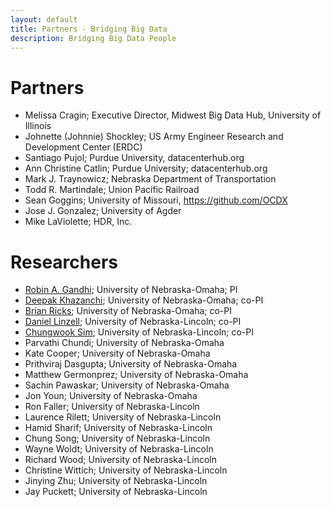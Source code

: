 ```yaml
---
layout: default
title: Partners - Bridging Big Data
description: Bridging Big Data People
---
```


# Partners

* Melissa Cragin; Executive Director, Midwest Big Data Hub, University of Illinois
* Johnette (Johnnie) Shockley; US Army Engineer Research and Development Center (ERDC)
* Santiago Pujol; Purdue University, datacenterhub.org
*	Ann Christine Catlin; Purdue University; datacenterhub.org  
* Mark J. Traynowicz; Nebraska Department of Transportation
* Todd R. Martindale; Union Pacific Railroad
* Sean Goggins; University of Missouri, https://github.com/OCDX
* Jose J. Gonzalez; University of Agder
* Mike LaViolette; HDR, Inc.

# Researchers

*	[Robin A. Gandhi](http://faculty.ist.unomaha.edu/rgandhi/); University of Nebraska-Omaha; PI
*	[Deepak Khazanchi](http://www.unomaha.edu/college-of-information-science-and-technology/about/faculty-staff/deepak-khazanchi.php); University of Nebraska-Omaha; co-PI
*	[Brian Ricks](http://www.unomaha.edu/college-of-information-science-and-technology/about/faculty-staff/brian-ricks.php); University of Nebraska-Omaha; co-PI
*	[Daniel Linzell](http://engineering.unl.edu/civil/daniel-linzell/); University of Nebraska-Lincoln; co-PI
*	[Chungwook Sim](http://engineering.unl.edu/civil/faculty/chungwook-sim/); University of Nebraska-Lincoln; co-PI
*	Parvathi Chundi; University of Nebraska-Omaha
*	Kate Cooper; University of Nebraska-Omaha
*	Prithviraj Dasgupta; University of Nebraska-Omaha
*	Matthew Germonprez; University of Nebraska-Omaha
*	Sachin Pawaskar; University of Nebraska-Omaha
*	Jon Youn; University of Nebraska-Omaha
*	Ron Faller; University of Nebraska-Lincoln
*	Laurence Rilett; University of Nebraska-Lincoln
*	Hamid Sharif; University of Nebraska-Lincoln
*	Chung Song; University of Nebraska-Lincoln
*	Wayne Woldt; University of Nebraska-Lincoln
*	Richard Wood; University of Nebraska-Lincoln
*	Christine Wittich; University of Nebraska-Lincoln
*	Jinying Zhu; University of Nebraska-Lincoln
* Jay Puckett; University of Nebraska-Lincoln

